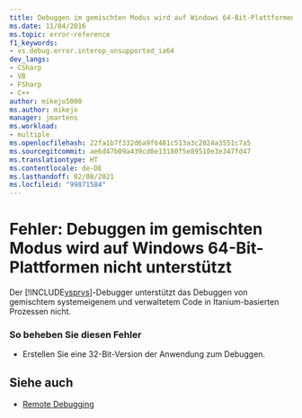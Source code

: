 ```yaml
---
title: Debuggen im gemischten Modus wird auf Windows 64-Bit-Plattformen nicht unterstützt | Microsoft-Dokumentation
ms.date: 11/04/2016
ms.topic: error-reference
f1_keywords:
- vs.debug.error.interop_unsupported_ia64
dev_langs:
- CSharp
- VB
- FSharp
- C++
author: mikejo5000
ms.author: mikejo
manager: jmartens
ms.workload:
- multiple
ms.openlocfilehash: 22fa1b7f332d6a9f6481c513a3c2024a3551c7a5
ms.sourcegitcommit: ae6d47b09a439cd0e13180f5e89510e3e347fd47
ms.translationtype: HT
ms.contentlocale: de-DE
ms.lasthandoff: 02/08/2021
ms.locfileid: "99871584"
---
```

# <a name="error-mixed-mode-debugging-for-ia64-processes-is-unsupported"></a>Fehler: Debuggen im gemischten Modus wird auf Windows 64-Bit-Plattformen nicht unterstützt
Der [!INCLUDE[vsprvs](../code-quality/includes/vsprvs_md.md)]-Debugger unterstützt das Debuggen von gemischtem systemeigenem und verwaltetem Code in Itanium-basierten Prozessen nicht.

### <a name="to-correct-this-error"></a>So beheben Sie diesen Fehler

- Erstellen Sie eine 32-Bit-Version der Anwendung zum Debuggen.

## <a name="see-also"></a>Siehe auch
- [Remote Debugging](../debugger/remote-debugging.md)